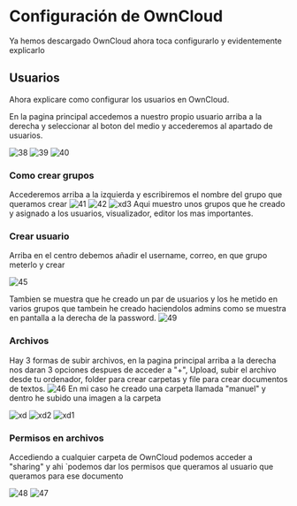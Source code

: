 # Configuración de OwnCloud

Ya hemos descargado OwnCloud ahora toca configurarlo y evidentemente explicarlo

## Usuarios

Ahora explicare como configurar los usuarios en OwnCloud.

En la pagina principal accedemos a nuestro propio usuario arriba a la derecha y seleccionar al boton del medio y accederemos al apartado de usuarios.

![38](38.png)
![39](39.png)
![40](40.png)

### Como crear grupos

Accederemos arriba a la izquierda y escribiremos el nombre del grupo que queramos crear
![41](41.png)
![42](42.png)
![xd3](xd3.png)
Aqui muestro unos grupos que he creado y asignado a los usuarios, visualizador, editor los mas importantes.

### Crear usuario

Arriba en el centro debemos añadir el username, correo, en que grupo meterlo y crear

![45](45.png)

Tambien se muestra que he creado un par de usuarios y los he metido en varios grupos que tambein he creado haciendolos admins como se muestra en pantalla a la derecha de la password.
![49](49.png)

### Archivos

Hay 3 formas de subir archivos, en la pagina principal arriba a la derecha nos daran 3 opciones despues de acceder a "+", Upload, subir el archivo desde tu ordenador, folder para crear carpetas y file para crear documentos de textos.
![46](46.png)
En mi caso he creado una carpeta llamada "manuel" y dentro he subido una imagen a la carpeta

![xd](xd.png)
![xd2](xd2.png)
![xd1](xd1.png)
### Permisos en archivos

Accediendo a cualquier carpeta de OwnCloud podemos acceder a "sharing" y ahi `podemos dar los permisos que queramos al usuario que queramos para ese documento

![48](48.png)
![47](47.png)
